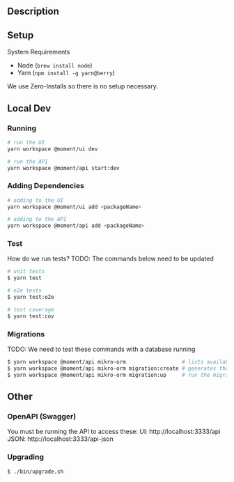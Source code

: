 ## Description

## Setup

System Requirements
- Node (`brew install node`)
- Yarn (`npm install -g yarn@berry`)

We use Zero-Installs so there is no setup necessary.


## Local Dev

### Running

```bash
# run the UI
yarn workspace @moment/ui dev

# run the API
yarn workspace @moment/api start:dev
```

### Adding Dependencies

```bash
# adding to the UI
yarn workspace @moment/ui add <packageName>

# adding to the API
yarn workspace @moment/api add <packageName>
```

### Test
How do we run tests?
TODO: The commands below need to be updated
```bash
# unit tests
$ yarn test

# e2e tests
$ yarn test:e2e

# test coverage
$ yarn test:cov
```

### Migrations

TODO: We need to test these commands with a database running
```bash
$ yarn workspace @moment/api mikro-orm                  # lists available commands
$ yarn workspace @moment/api mikro-orm migration:create # generates the migration
$ yarn workspace @moment/api mikro-orm migration:up     # run the migration
```


## Other

### OpenAPI (Swagger)
You must be running the API to access these:
UI: http://localhost:3333/api
JSON: http://localhost:3333/api-json

### Upgrading

```bash
$ ./bin/upgrade.sh
```
